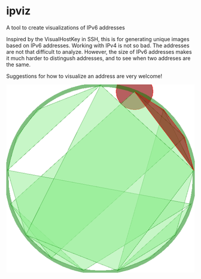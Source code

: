 ipviz
=====

A tool to create visualizations of IPv6 addresses

Inspired by the VisualHostKey in SSH, this is for generating unique images based on IPv6 addresses.
Working with IPv4 is not so bad. The addresses are not that difficult to analyze. However, the size of IPv6 addresses
makes it much harder to distingush addresses, and to see when two addreses are the same.

Suggestions for how to visualize an address are very welcome!

![sample IP visualization](https://github.com/robbieh/ipviz/blob/master/doc/images/test.png "1234:5678:9abc:def0:2468:ac13:59bd:048b")

